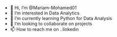 - 👋 Hi, I’m @Mariam-Mohamed01
- 👀 I’m interested in Data Analytics
- 🌱 I’m currently learning Python for Data Analysis
- 💞️ I’m looking to collaborate on projects
- 📫 How to reach me on ..linkedin

<!---
Mariam-Mohamed01/Mariam-Mohamed01 is a ✨ special ✨ repository because its `README.md` (this file) appears on your GitHub profile.
You can click the Preview link to take a look at your changes.
--->
